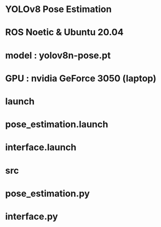 # YOLOv8 Pose Estimation
# ROS Noetic & Ubuntu 20.04
# model : yolov8n-pose.pt
# GPU : nvidia GeForce 3050 (laptop)

# launch
# pose_estimation.launch
# interface.launch

# src
# pose_estimation.py
# interface.py
